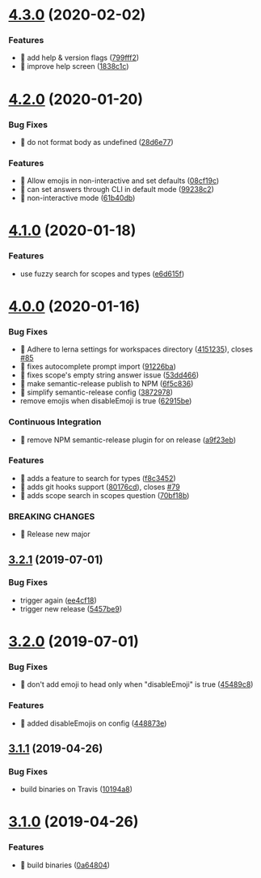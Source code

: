 # [4.3.0](https://github.com/streamich/git-cz/compare/v4.2.0...v4.3.0) (2020-02-02)


### Features

* 🎸 add help & version flags ([799fff2](https://github.com/streamich/git-cz/commit/799fff2d9da4ec04ad7ee85b01172a038020ae89))
* 🎸 improve help screen ([1838c1c](https://github.com/streamich/git-cz/commit/1838c1c5cb96d37b116234bb1ebe06721035ca46))

# [4.2.0](https://github.com/streamich/git-cz/compare/v4.1.0...v4.2.0) (2020-01-20)


### Bug Fixes

* 🐛 do not format body as undefined ([28d6e77](https://github.com/streamich/git-cz/commit/28d6e77ce7592d03c411b3f3c9cc69d1ea7c0e53))


### Features

* 🎸 Allow emojis in non-interactive and set defaults ([08cf19c](https://github.com/streamich/git-cz/commit/08cf19c36de6c34b4502435d9b12097474db5829))
* 🎸 can set answers through CLI in default mode ([99238c2](https://github.com/streamich/git-cz/commit/99238c2c1d2c6ed2f5ee209261c297ef4feed712))
* 🎸 non-interactive mode ([61b40db](https://github.com/streamich/git-cz/commit/61b40db85d668d1a7aa62588f18ba2ec15ba4667))

# [4.1.0](https://github.com/streamich/git-cz/compare/v4.0.0...v4.1.0) (2020-01-18)


### Features

* use fuzzy search for scopes and types ([e6d615f](https://github.com/streamich/git-cz/commit/e6d615f6d1c3934c3b94a0126e32b777c5d4ae8f))

# [4.0.0](https://github.com/streamich/git-cz/compare/v3.2.1...v4.0.0) (2020-01-16)


### Bug Fixes

* 🐛 Adhere to lerna settings for workspaces directory ([4151235](https://github.com/streamich/git-cz/commit/415123502b5f00e3988fc49b4643c945f91185e3)), closes [#85](https://github.com/streamich/git-cz/issues/85)
* 🐛 fixes autocomplete prompt import ([91226ba](https://github.com/streamich/git-cz/commit/91226ba829723ebd15afec52eaf53bb8cc64e210))
* 🐛 fixes scope's empty string answer issue ([53dd466](https://github.com/streamich/git-cz/commit/53dd4667be95b1f28e13a8aeb203b1a2c8762ccb))
* 🐛 make semantic-release publish to NPM ([6f5c836](https://github.com/streamich/git-cz/commit/6f5c836256bc893b3e2a7e3b141842e03a790c4e))
* 🐛 simplify semantic-release config ([3872978](https://github.com/streamich/git-cz/commit/387297890a597fd1ad2456e8948ac12fabc4bcb9))
* remove emojis when disableEmoji is true ([62915be](https://github.com/streamich/git-cz/commit/62915be714fc9628c4dba06e37c59f4212e5a532))


### Continuous Integration

* 🎡 remove NPM semantic-release plugin for on release ([a9f23eb](https://github.com/streamich/git-cz/commit/a9f23eb96e45f8dba124a674bdf1c742fe51385e))


### Features

* 🎸 adds a feature to search for types ([f8c3452](https://github.com/streamich/git-cz/commit/f8c34521228460ffa72912012585acdbb6e40286))
* 🎸 adds git hooks support ([80176cd](https://github.com/streamich/git-cz/commit/80176cd3735c6a8988335964cfb6dbbaccce4703)), closes [#79](https://github.com/streamich/git-cz/issues/79)
* 🎸 adds scope search in scopes question ([70bf18b](https://github.com/streamich/git-cz/commit/70bf18bb02881e2c566cfa8a1cb1af20d59b2af2))


### BREAKING CHANGES

* 🧨 Release new major

## [3.2.1](https://github.com/streamich/git-cz/compare/v3.2.0...v3.2.1) (2019-07-01)


### Bug Fixes

* trigger again ([ee4cf18](https://github.com/streamich/git-cz/commit/ee4cf18))
* trigger new release ([5457be9](https://github.com/streamich/git-cz/commit/5457be9))

# [3.2.0](https://github.com/streamich/git-cz/compare/v3.1.1...v3.2.0) (2019-07-01)


### Bug Fixes

* 🐛 don't add emoji to head only when "disableEmoji" is true ([45489c8](https://github.com/streamich/git-cz/commit/45489c8))


### Features

* 🎸 added disableEmojis on config ([448873e](https://github.com/streamich/git-cz/commit/448873e))

## [3.1.1](https://github.com/streamich/git-cz/compare/v3.1.0...v3.1.1) (2019-04-26)


### Bug Fixes

* build binaries on Travis ([10194a8](https://github.com/streamich/git-cz/commit/10194a8))

# [3.1.0](https://github.com/streamich/git-cz/compare/v3.0.1...v3.1.0) (2019-04-26)


### Features

* 🎸 build binaries ([0a64804](https://github.com/streamich/git-cz/commit/0a64804))
